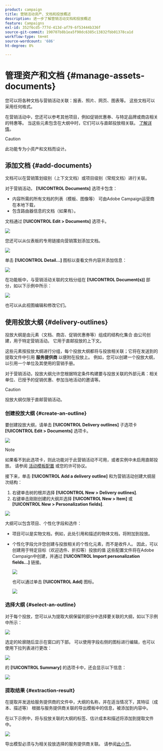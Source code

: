 ```yaml
---
product: campaign
title: 营销活动资产、文档和投放概述
description: 进一步了解营销活动文档和投放概述
feature: Campaigns
exl-id: 352f6cd5-777d-413d-af79-6f53444b336f
source-git-commit: 190707b8b1ea5f90dc6385c13832fbb01378ca1d
workflow-type: tm+mt
source-wordcount: '686'
ht-degree: 0%

---
```


# 管理资产和文档 {#manage-assets-documents}

您可以将各种文档与营销活动关联：报表、照片、网页、图表等。 这些文档可以采用任何格式。

在营销活动中，您还可以参考其他项目，例如促销优惠券、与特定品牌或商店相关的特惠等。 当这些元素包含在大纲中时，它们可以与直邮投放相关联。 [了解详情](#associating-and-structuring-resources-linked-via-a-delivery-outline)。


>[!CAUTION]
>
>此功能专为小资产和文档而设计。

<!--
>[!NOTE]
>
>If you are using Campaign Marketing Resource Management module, you can also manage a library of marketing resources that are available for several users for collaborative work. [Learn more](../../mrm/using/managing-marketing-resources.md).
-->

## 添加文档 {#add-documents}

文档可以在营销策划级别（上下文文档）或项目级别（常规文档）进行关联。

对于营销活动， **[!UICONTROL Documents]** 选项卡包含：

* 内容所需的所有文档的列表（模板、图像等） 可由Adobe Campaign运营商在本地下载，
* 包含路由器信息的文档（如果有）。

文档通过 **[!UICONTROL Edit > Documents]** 选项卡。

![](assets/op_add_document.png)

您还可以从仪表板的专用链接向营销策划添加文档。

![](assets/add_a_document_in_op.png)

单击 **[!UICONTROL Detail...]** 图标以查看文件内容并添加信息：

![](assets/add_document_details.png)

在功能板中，与营销活动关联的文档分组在 **[!UICONTROL Document(s)]** 部分，如以下示例中所示：

![](assets/edit_documents.png)

也可以从此视图编辑和修改它们。

## 使用投放大纲 {#delivery-outlines}

投放大纲是由元素（文档、商店、促销优惠券等）组成的结构化集合 由公司创建，用于特定营销活动。 它用于直邮投放的上下文。

这些元素按投放大纲进行分组，每个投放大纲都将与投放相关联；它将在发送到的提取文件中引用 **服务提供商** 以便附在投放上。 例如，您可以创建一个投放大纲，以引用一个单位及其使用的营销手册。

对于营销活动，投放大纲允许您根据特定条件构建要与投放关联的外部元素：相关单位、已授予的促销优惠、参加当地活动的邀请等。

>[!CAUTION]
>
>投放大纲仅限于直邮营销活动。

### 创建投放大纲 {#create-an-outline}

要创建投放大纲，请单击 **[!UICONTROL Delivery outlines]** 子选项卡 **[!UICONTROL Edit > Documents]** 选项卡。

![](assets/add-a-delivery-outline.png)


>[!NOTE]
>
>如果看不到此选项卡，则此功能对于此营销活动不可用，或者实例中未启用直邮投放。 请参阅 [活动模板配置](marketing-campaign-templates.md#campaign-templates) 或您的许可协议。

接下来，单击 **[!UICONTROL Add a delivery outline]** 和为营销活动创建大纲层次结构：

1. 右键单击树的根并选择 **[!UICONTROL New > Delivery outlines]**.
1. 右键单击刚刚创建的大纲并选择 **[!UICONTROL New > Item]** 或 **[!UICONTROL New > Personalization fields]**.

![](assets/del-outline-add-new-item.png)

大纲可以包含项目、个性化字段和选件：

* 项目可以是实物文档，例如，此处引用和描述的物体文档，将附加到投放。
* 个性化字段允许您创建与投放相关的个性化元素，而不是收件人。 因此，可以创建用于特定目标（欢迎选件、折扣等）投放的值 这些配置文件将在Adobe Campaign中创建，并通过 **[!UICONTROL Import personalization fields...]** 链接。

   ![](assets/del-outline-perso-field.png)

   也可以通过单击 **[!UICONTROL Add]** 图标。

   ![](assets/add-del-outline-button.png)


### 选择大纲 {#select-an-outline}

对于每个投放，您可以从为提取大纲保留的部分中选择要关联的大纲，如以下示例中所示：

![](assets/select-delivery-outline.png)

选定的轮廓随后显示在窗口的下部。 可以使用字段右侧的图标进行编辑，也可以使用下拉列表进行更改：

![](assets/delivery-outline-selected.png)

的 **[!UICONTROL Summary]** 的选项卡中，还会显示以下信息：

![](assets/delivery-outline-in-dashboard.png)

### 提取结果 {#extraction-result}

在提取并发送给服务提供商的文件中，大纲的名称，并在适当情况下，其特征（成本、描述等） 根据与服务提供商关联的导出模板中的信息，被添加到内容中。

在以下示例中，将与投放关联的大纲的标签、估计成本和描述将添加到提取文件中。

![](assets/campaign-export-template.png)

导出模型必须与为相关投放选择的服务提供商关联。 请参阅[此小节](providers--stocks-and-budgets.md#creating-service-providers-and-their-cost-structures)。
